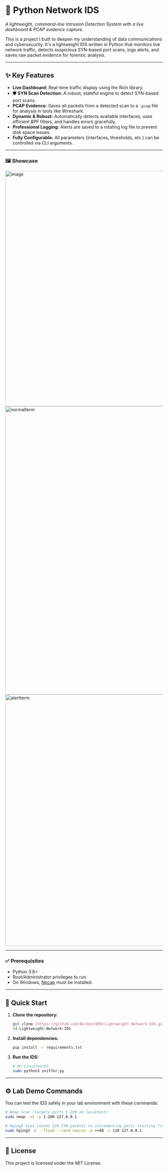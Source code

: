 # 🐍 Python Network IDS
*A lightweight, command-line Intrusion Detection System with a live dashboard & PCAP evidence capture.*

This is a project I built to deepen my understanding of data communications and cybersecurity. It's a lightweight IDS written in Python that monitors live network traffic, detects suspicious SYN-based port scans, logs alerts, and saves raw packet evidence for forensic analysis.

---
## ✨ Key Features
* **Live Dashboard:** Real-time traffic display using the Rich library.
* 🛡️ **SYN Scan Detection:** A robust, stateful engine to detect SYN-based port scans.
* **PCAP Evidence:** Saves all packets from a detected scan to a `.pcap` file for analysis in tools like Wireshark.
* **Dynamic & Robust:** Automatically detects available interfaces, uses efficient BPF filters, and handles errors gracefully.
* **Professional Logging:** Alerts are saved to a rotating log file to prevent disk space issues.
* **Fully Configurable:** All parameters (interfaces, thresholds, etc.) can be controlled via CLI arguments.

---

### 🖼️ Showcase
<img width="1173" height="753" alt="image" src="https://github.com/user-attachments/assets/646f6728-f816-46b7-936c-20a5c2feaec1" />
<img width="1902" height="922" alt="normalterm" src="https://github.com/user-attachments/assets/3b942c29-8003-4ccf-bdca-dc30c8913276" />
<img width="1407" height="804" alt="alertterm" src="https://github.com/user-attachments/assets/7eed5f88-d8f2-49d0-8928-b2b7fe3b773d" />




---

### ✅ Prerequisites
* Python 3.8+
* Root/Administrator privileges to run.
* On Windows, [Npcap](https://npcap.com/) must be installed.

---

## 🚀 Quick Start

1.  **Clone the repository:**
    ```bash
    git clone [https://github.com/BarDev1999/Lightweight-Network-IDS.git](https://github.com/BarDev1999/Lightweight-Network-IDS.git)
    cd Lightweight-Network-IDS
    ```

2.  **Install dependencies:**
    ```bash
    pip install -r requirements.txt
    ```

3.  **Run the IDS:**
    ```bash
    # On Linux/macOS
    sudo python3 sniffer.py
    ```

---

## ⚙️ Lab Demo Commands
You can test the IDS safely in your lab environment with these commands:

```bash
# Nmap Scan (targets ports 1-200 on localhost)
sudo nmap -sS -p 1-200 127.0.0.1

# Hping3 Scan (sends 120 SYN packets to incrementing ports starting from 80)
sudo hping3 -S --flood --rand-source -p ++80 -c 120 127.0.0.1
```

---

## 📜 License
This project is licensed under the MIT License.
